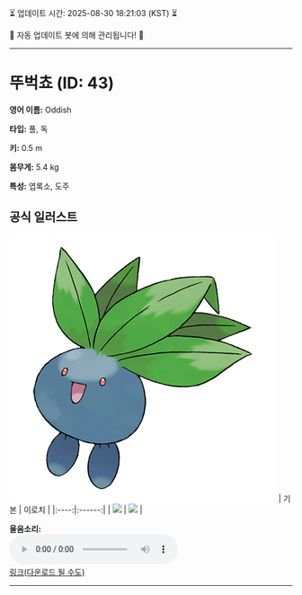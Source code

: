 
⏳ 업데이트 시간: 2025-08-30 18:21:03 (KST) ⏳

🤖 자동 업데이트 봇에 의해 관리됩니다! 🤖

---

# 뚜벅쵸 (ID: 43)
**영어 이름:** Oddish

**타입:** 풀, 독

**키:** 0.5 m

**몸무게:** 5.4 kg

**특성:** 엽록소, 도주

## 공식 일러스트
![](https://raw.githubusercontent.com/PokeAPI/sprites/master/sprites/pokemon/other/official-artwork/43.png)
| 기본 | 이로치 |
|:----:|:------:|
| <img src="http://play.pokemonshowdown.com/sprites/ani/oddish.gif" width="200"> | <img src="http://play.pokemonshowdown.com/sprites/ani-shiny/oddish.gif" width="200"> |

**울음소리:**<br><audio controls src="https://raw.githubusercontent.com/PokeAPI/cries/main/cries/pokemon/latest/43.ogg"></audio><br> [링크(다운로드 될 수도)](https://raw.githubusercontent.com/PokeAPI/cries/main/cries/pokemon/latest/43.ogg)


---
